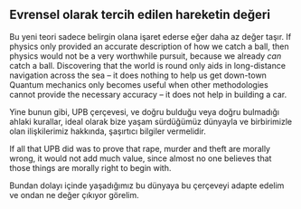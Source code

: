 ## Evrensel olarak tercih edilen hareketin değeri

Bu yeni teori sadece belirgin olana işaret ederse eğer daha az değer taşır. If physics only provided an accurate description of how we catch a ball, then physics would not be a very worthwhile pursuit, because we already *can* catch a ball. Discovering that the world is round only aids in long-distance navigation across the sea – it does nothing to help us get down-town Quantum mechanics only becomes useful when other methodologies cannot provide the necessary accuracy – it does not help in building a car.

Yine bunun gibi, UPB çerçevesi, ve doğru bulduğu veya doğru bulmadığı ahlaki kurallar, ideal olarak bize yaşam sürdüğümüz dünyayla ve birbirimizle olan ilişkilerimiz hakkında, şaşırtıcı bilgiler vermelidir.

If all that UPB did was to prove that rape, murder and theft are morally wrong, it would not add much value, since almost no one believes that those things are morally right to begin with.

Bundan dolayı içinde yaşadığımız bu dünyaya bu çerçeveyi adapte edelim ve ondan ne değer çıkıyor görelim.